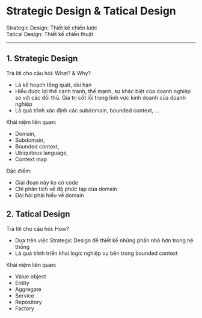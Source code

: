# Strategic Design & Tatical Design

Strategic Design: Thiết kế chiến lược <br>
Tatical Design: Thiết kế chiến thuật

----

## 1. Strategic Design 
Trả lời cho câu hỏi: What? & Why?
- Là kế hoạch tổng quát, dài hạn
- Hiểu được lợi thế cạnh tranh, thế mạnh, sự khác biệt của doanh nghiệp so với các đối thủ. Giá trị cốt lỗi trong lĩnh vực kinh doanh của doanh nghiệp
- Là quá trình xác định các subdomain, bounded context, ...

Khái niệm liên quan: 
- Domain, 
- Subdomain, 
- Bounded context, 
- Ubiquitous language, 
- Context map

Đặc điểm:
- Giai đoạn này ko có code
- Chỉ phân tích về độ phức tạp của domain
- Đòi hỏi phải hiểu về domain


## 2. Tatical Design
Trả lời cho câu hỏi: How?
- Dựa trên việc Strategic Design để thiết kế những phần nhỏ hơn trong hệ thống
- Là quá trình triển khai logic nghiệp vụ bên trong bounded context

Khái niệm liên quan: 
- Value object
- Entity
- Aggregate
- Service
- Repository
- Factory